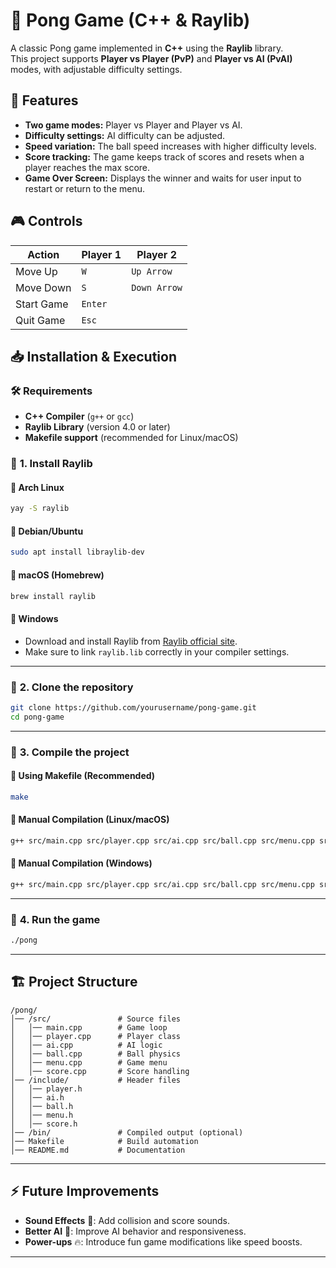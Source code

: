 # 🏓 Pong Game (C++ & Raylib)

A classic Pong game implemented in **C++** using the **Raylib** library.  
This project supports **Player vs Player (PvP)** and **Player vs AI (PvAI)** modes, with adjustable difficulty settings.

## 🚀 Features
- **Two game modes:** Player vs Player and Player vs AI.
- **Difficulty settings:** AI difficulty can be adjusted.
- **Speed variation:** The ball speed increases with higher difficulty levels.
- **Score tracking:** The game keeps track of scores and resets when a player reaches the max score.
- **Game Over Screen:** Displays the winner and waits for user input to restart or return to the menu.

## 🎮 Controls
| Action       | Player 1 | Player 2 |
|-------------|----------|----------|
| Move Up    | `W`      | `Up Arrow` |
| Move Down  | `S`      | `Down Arrow` |
| Start Game | `Enter`  |  |
| Quit Game  | `Esc`    |  |

## 📥 Installation & Execution
### 🛠️ **Requirements**
- **C++ Compiler** (`g++` or `gcc`)
- **Raylib Library** (version 4.0 or later)
- **Makefile support** (recommended for Linux/macOS)

### 📌 **1. Install Raylib**
#### 🔹 **Arch Linux**
```sh
yay -S raylib
```

#### 🔹 **Debian/Ubuntu**
```sh
sudo apt install libraylib-dev
```

#### 🔹 **macOS (Homebrew)**
```sh
brew install raylib
```

#### 🔹 **Windows**
- Download and install Raylib from [Raylib official site](https://www.raylib.com/).
- Make sure to link `raylib.lib` correctly in your compiler settings.

---

### 📌 **2. Clone the repository**
```sh
git clone https://github.com/yourusername/pong-game.git
cd pong-game
```

---

### 📌 **3. Compile the project**
#### 🔹 **Using Makefile (Recommended)**
```sh
make
```

#### 🔹 **Manual Compilation (Linux/macOS)**
```sh
g++ src/main.cpp src/player.cpp src/ai.cpp src/ball.cpp src/menu.cpp src/score.cpp -o pong -lraylib -lGL -lm -lpthread -ldl -lrt -lX11
```

#### 🔹 **Manual Compilation (Windows)**
```sh
g++ src/main.cpp src/player.cpp src/ai.cpp src/ball.cpp src/menu.cpp src/score.cpp -o pong -lraylib
```

---

### 📌 **4. Run the game**
```sh
./pong
```

---

## 🏗️ Project Structure
```
/pong/
│── /src/               # Source files
│   │── main.cpp        # Game loop
│   │── player.cpp      # Player class
│   │── ai.cpp          # AI logic
│   │── ball.cpp        # Ball physics
│   │── menu.cpp        # Game menu
│   │── score.cpp       # Score handling
│── /include/           # Header files
│   │── player.h
│   │── ai.h
│   │── ball.h
│   │── menu.h
│   │── score.h
│── /bin/               # Compiled output (optional)
│── Makefile            # Build automation
│── README.md           # Documentation
```

---

## ⚡ Future Improvements
- **Sound Effects** 🎵: Add collision and score sounds.
- **Better AI** 🤖: Improve AI behavior and responsiveness.
- **Power-ups** 🔥: Introduce fun game modifications like speed boosts.

---

